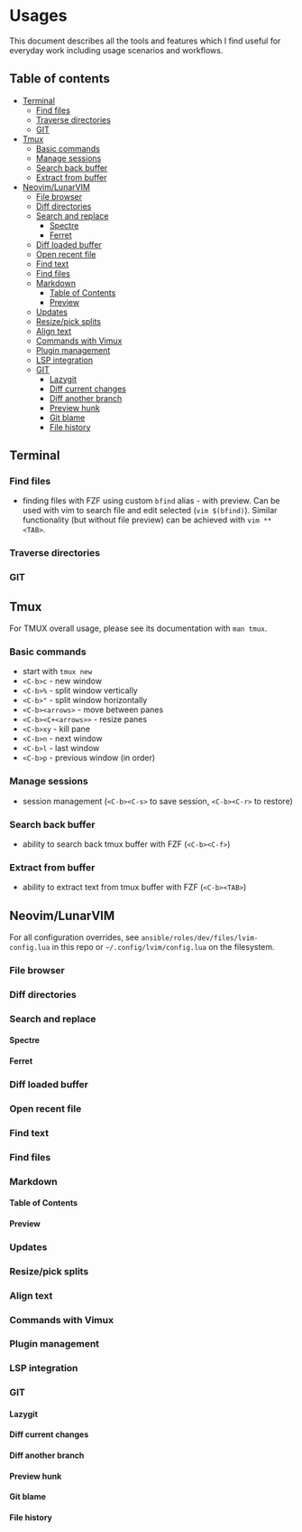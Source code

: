 # Usages

This document describes all the tools and features which I find useful for everyday work including usage scenarios and workflows.

## Table of contents

* [Terminal](#terminal)
  * [Find files](#find-files)
  * [Traverse directories](#traverse-directories)
  * [GIT](#git)
* [Tmux](#tmux)
  * [Basic commands](#basic-commands)
  * [Manage sessions](#manage-sessions)
  * [Search back buffer](#search-back-buffer)
  * [Extract from buffer](#extract-from-buffer)
* [Neovim/LunarVIM](#neovim/lunarvim)
  * [File browser](#file-browser)
  * [Diff directories](#diff-directories)
  * [Search and replace](#search-and-replace)
    * [Spectre](#spectre)
    * [Ferret](#ferret)
  * [Diff loaded buffer](#diff-loaded-buffer)
  * [Open recent file](#open-recent-file)
  * [Find text](#find-text)
  * [Find files](#find-files)
  * [Markdown](#markdown)
    * [Table of Contents](#table-of-contents)
    * [Preview](#preview)
  * [Updates](#updates)
  * [Resize/pick splits](#resize/pick-splits)
  * [Align text](#align-text)
  * [Commands with Vimux](#commands-with-vimux)
  * [Plugin management](#plugin-management)
  * [LSP integration](#lsp-integration)
  * [GIT](#git)
    * [Lazygit](#lazygit)
    * [Diff current changes](#diff-current-changes)
    * [Diff another branch](#diff-another-branch)
    * [Preview hunk](#preview-hunk)
    * [Git blame](#git-blame)
    * [File history](#file-history)

## Terminal

### Find files

- finding files with FZF using custom `bfind` alias - with preview. Can be used with vim to search file and edit selected (`vim $(bfind)`). Similar functionality (but without file preview) can be achieved with `vim **<TAB>`.

### Traverse directories

### GIT

## Tmux

For TMUX overall usage, please see its documentation with `man tmux`.

### Basic commands

- start with `tmux new`
- `<C-b>c` - new window
- `<C-b>%` - split window vertically
- `<C-b>"` - split window horizontally
- `<C-b><arrows>` - move between panes
- `<C-b><C+<arrows>>` - resize panes
- `<C-b>xy` - kill pane
- `<C-b>n` - next window
- `<C-b>l` - last window
- `<C-b>p` - previous window (in order)

### Manage sessions

- session management (`<C-b><C-s>` to save session, `<C-b><C-r>` to restore)

### Search back buffer

- ability to search back tmux buffer with FZF (`<C-b><C-f>`)

### Extract from buffer

- ability to extract text from tmux buffer with FZF (`<C-b><TAB>`)

## Neovim/LunarVIM

For all configuration overrides, see `ansible/roles/dev/files/lvim-config.lua` in this repo or `~/.config/lvim/config.lua` on the filesystem.

### File browser

### Diff directories

### Search and replace

#### Spectre

#### Ferret

### Diff loaded buffer

### Open recent file

### Find text

### Find files

### Markdown

#### Table of Contents

#### Preview

### Updates

### Resize/pick splits

### Align text

### Commands with Vimux

### Plugin management

### LSP integration

### GIT

#### Lazygit

#### Diff current changes

#### Diff another branch

#### Preview hunk

#### Git blame

#### File history

